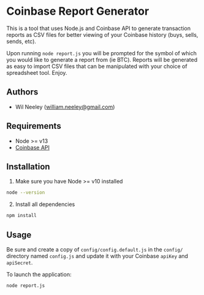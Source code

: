 # Coinbase Report Generator

This is a tool that uses Node.js and Coinbase API to generate transaction reports as CSV files for better
viewing of your Coinbase history (buys, sells, sends, etc).

Upon running `node report.js` you will be prompted for the symbol of which you would like to
generate a report from (ie BTC). Reports will be generated as easy to import CSV files that can
be manipulated with your choice of spreadsheet tool. Enjoy.

## Authors

- Wil Neeley ([william.neeley@gmail.com](mailto:william.neeley@gmail.com))

## Requirements

- Node >= v13
- [Coinbase API](https://developers.coinbase.com/)

## Installation

1) Make sure you have Node >= v10 installed

``` bash
node --version
```

2) Install all dependencies

``` bash
npm install
```

## Usage

Be sure and create a copy of `config/config.default.js` in the `config/` directory named `config.js` and update it with
your Coinbase `apiKey` and `apiSecret`.

To launch the application:

``` bash
node report.js
```

